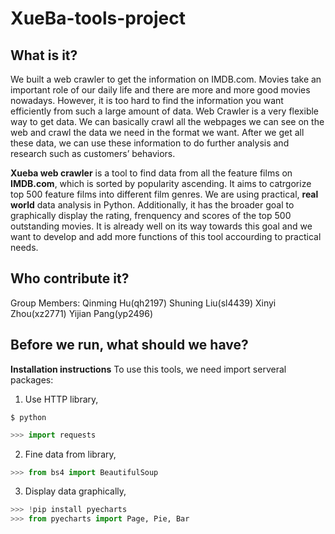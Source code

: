 # XueBa-tools-project


## What is it?
We built a web crawler to get the information on IMDB.com. 
Movies take an important role of our daily life and there are more and more good movies nowadays. However, it is too hard to find the information you want efficiently from such a large amount of data. 
Web Crawler is a very flexible way to get data. We can basically crawl all the webpages we can see on the web and crawl the data we need in the format we want. After we get all these data, we can use these information to do further analysis and research such as customers’ behaviors.

**Xueba web crawler** is a tool to find data from all the feature films on **IMDB.com**, which is sorted by popularity ascending. It aims to catrgorize top 500 feature films into different film genres. We are using practical, **real world** data analysis in Python. Additionally, it has the broader goal to graphically display the rating, frenquency and scores of the top 500 outstanding movies. It is already well on its way towards this goal and we want to develop and add more functions of this tool accourding to practical needs. 


## Who contribute it?
Group Members: Qinming Hu(qh2197)
               Shuning Liu(sl4439)
               Xinyi Zhou(xz2771)
               Yijian Pang(yp2496)
               

## Before we run, what should we have?
**Installation instructions**
To use this tools, we need import serveral packages:
1. Use HTTP library,
```shell
$ python
```
```python
>>> import requests 
```
2. Fine data from library,
```python
>>> from bs4 import BeautifulSoup
```
3. Display data graphically,
```python
>>> !pip install pyecharts
>>> from pyecharts import Page, Pie, Bar
```




